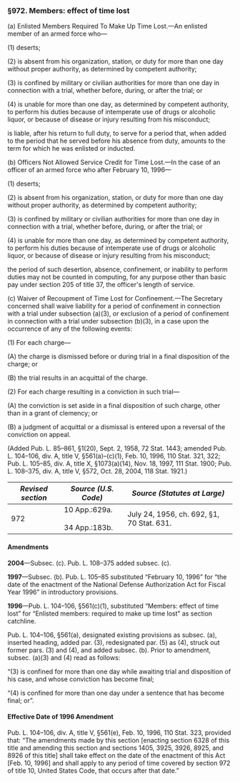 ### §972. Members: effect of time lost ###

(a) Enlisted Members Required To Make Up Time Lost.—An enlisted member of an armed force who—

(1) deserts;

(2) is absent from his organization, station, or duty for more than one day without proper authority, as determined by competent authority;

(3) is confined by military or civilian authorities for more than one day in connection with a trial, whether before, during, or after the trial; or

(4) is unable for more than one day, as determined by competent authority, to perform his duties because of intemperate use of drugs or alcoholic liquor, or because of disease or injury resulting from his misconduct;

is liable, after his return to full duty, to serve for a period that, when added to the period that he served before his absence from duty, amounts to the term for which he was enlisted or inducted.

(b) Officers Not Allowed Service Credit for Time Lost.—In the case of an officer of an armed force who after February 10, 1996—

(1) deserts;

(2) is absent from his organization, station, or duty for more than one day without proper authority, as determined by competent authority;

(3) is confined by military or civilian authorities for more than one day in connection with a trial, whether before, during, or after the trial; or

(4) is unable for more than one day, as determined by competent authority, to perform his duties because of intemperate use of drugs or alcoholic liquor, or because of disease or injury resulting from his misconduct;

the period of such desertion, absence, confinement, or inability to perform duties may not be counted in computing, for any purpose other than basic pay under section 205 of title 37, the officer's length of service.

(c) Waiver of Recoupment of Time Lost for Confinement.—The Secretary concerned shall waive liability for a period of confinement in connection with a trial under subsection (a)(3), or exclusion of a period of confinement in connection with a trial under subsection (b)(3), in a case upon the occurrence of any of the following events:

(1) For each charge—

(A) the charge is dismissed before or during trial in a final disposition of the charge; or

(B) the trial results in an acquittal of the charge.

(2) For each charge resulting in a conviction in such trial—

(A) the conviction is set aside in a final disposition of such charge, other than in a grant of clemency; or

(B) a judgment of acquittal or a dismissal is entered upon a reversal of the conviction on appeal.

(Added Pub. L. 85–861, §1(20), Sept. 2, 1958, 72 Stat. 1443; amended Pub. L. 104–106, div. A, title V, §561(a)–(c)(1), Feb. 10, 1996, 110 Stat. 321, 322; Pub. L. 105–85, div. A, title X, §1073(a)(14), Nov. 18, 1997, 111 Stat. 1900; Pub. L. 108–375, div. A, title V, §572, Oct. 28, 2004, 118 Stat. 1921.)

|*Revised section*|        *Source (U.S. Code)*        |      *Source (Statutes at Large)*       |
|-----------------|------------------------------------|-----------------------------------------|
|       972       |10 App.:629a.<br/><br/>34 App.:183b.|July 24, 1956, ch. 692, §1, 70 Stat. 631.|

#### Amendments ####

**2004**—Subsec. (c). Pub. L. 108–375 added subsec. (c).

**1997**—Subsec. (b). Pub. L. 105–85 substituted “February 10, 1996” for “the date of the enactment of the National Defense Authorization Act for Fiscal Year 1996” in introductory provisions.

**1996**—Pub. L. 104–106, §561(c)(1), substituted “Members: effect of time lost” for “Enlisted members: required to make up time lost” as section catchline.

Pub. L. 104–106, §561(a), designated existing provisions as subsec. (a), inserted heading, added par. (3), redesignated par. (5) as (4), struck out former pars. (3) and (4), and added subsec. (b). Prior to amendment, subsec. (a)(3) and (4) read as follows:

“(3) is confined for more than one day while awaiting trial and disposition of his case, and whose conviction has become final;

“(4) is confined for more than one day under a sentence that has become final; or”.

#### Effective Date of 1996 Amendment ####

Pub. L. 104–106, div. A, title V, §561(e), Feb. 10, 1996, 110 Stat. 323, provided that: “The amendments made by this section [enacting section 6328 of this title and amending this section and sections 1405, 3925, 3926, 8925, and 8926 of this title] shall take effect on the date of the enactment of this Act [Feb. 10, 1996] and shall apply to any period of time covered by section 972 of title 10, United States Code, that occurs after that date.”